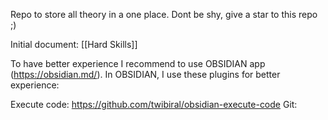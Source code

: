 Repo to store all theory in a one place. Dont be shy, give a star to this repo ;)

Initial document: [[Hard Skills]]

To have better experience I recommend to use OBSIDIAN app (https://obsidian.md/).
In OBSIDIAN, I use these plugins for better experience:

Execute code: https://github.com/twibiral/obsidian-execute-code
Git: